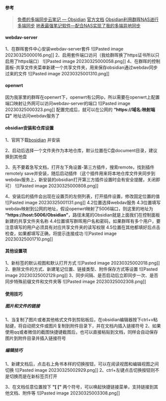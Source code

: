 #### 参考
> [免费的多端同步云笔记 — Obsidian](https://post.smzdm.com/p/aqxrgprv/)
> [官方文档](https://publish.obsidian.md/help-zh/%E7%94%B1%E6%AD%A4%E5%BC%80%E5%A7%8B)
> [Obsidian利用群晖NAS进行多端同步](https://www.xiaohongshu.com/explore/62b51fa20000000001025354)
> [地表最强笔记软件—配合NAS实现了我的多端异地同步](https://post.smzdm.com/p/am8m9n64/)

#### webdav-server
1、在群晖套件中心安装webdav-server套件
![[Pasted image 20230325000016.png]]
2、启用套件端口访问（我给群晖换了https证书所以只启用了https端口）
![[Pasted image 20230325000058.png]]
4、在群晖的控制面板-共享文件夹菜单新建一个共享文件夹，用来保存obsidian通过webdav同步过来的文件
![[Pasted image 20230325001310.png]]

#### openwrt
因为我家里的群晖在openwrt下，openwrt有公网ip，所以需要在openwrt上配置端口映射让外网可以访问webdav-server的端口
![[Pasted image 20230325000323.png]]
配置完成后，就可以在公网的 **“https://域名:映射端口”** 地址访问webdav服务了

#### obsidian安装和仓库设置
1、官网下载[bosidian](https://obsidian.md/) 并安装

2、启动后选择一个文件夹作为本地仓库，默认位置在C盘document目录，建议换到其他盘

3、先不要着急写文档，打开左下角设置-第三方插件，搜索remote，找到插件remotely save并安装，随后启动插件（这个插件用来将本地仓库文件夹同步到webdav服务上，新安装的obsidian打开第三方插件设置时会有安全提醒，关闭即可）
![[Pasted image 20230325000808.png]]

4、安装后的插件会出现在设置页的左侧列表，打开插件设置，修改固定位置的值
![[Pasted image 20230325001131.png]]
	4.2位置选择webdav服务
	4.3位置填写webdav映射到公网的地址，假设openwrt映射了5006端口，则这里的地址为 **“https://host:5006/Obsidian”**，路径末尾的Obsidian就是上面我们在控制面板新建的共享文件夹名称
	4.4位置填写群晖用户名和密码，如果群晖有多个用户，要注意填写的用户必须具有对应共享文件夹的读写权限
	4.5位置在其他都填好后点击检查，如果都填写正确，将提示连接成功
![[Pasted image 20230325001710.png]]

#### 其他设置项
1、新标签的默认视图和默认打开方式
![[Pasted image 20230325002018.png]]
2、删除文件的方式、新建笔记位置、链接类型、附件保存方式等设置
![[Pasted image 20230325002129.png]]
3、同步间隔、是否启动后立即同步一次、是否同步特殊前缀文件和文件夹等
![[Pasted image 20230325002308.png]]

#### 使用技巧

##### 图片和文件的链接
1、当复制了图片或者其他格式文件到剪贴板后，在obsidian编辑器按下ctrl+v粘贴键，将自动把文件或图片复制到附件目录下，并在文档内插入链接符号
2、如果使用qq或者微信的截图快捷键截图后，也可以直接粘贴到文档，同样会自动保存图片到附件目录并插入链接符号

##### 编辑技巧
1、新建文档后，点击右上角书本样的切换按钮，可以在阅读视图和编辑视图之间切换
![[Pasted image 20230325002929.png]]
2、ctrl+左键点击切换按钮则不是切换而是在新标签页打开

3、在文档任意位置按下 **"[ ["** 两个符号，可以唤起快捷链接菜单，支持链接到其他文档、附件等
![[Pasted image 20230325003308.png]]
